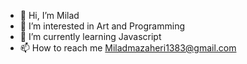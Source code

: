 - 👋 Hi, I’m Milad
- 👀 I’m interested in Art and Programming
- 🌱 I’m currently learning Javascript
- 📫 How to reach me Miladmazaheri1383@gmail.com

<!---
MiladMazaheri83/MiladMazaheri83 is a ✨ special ✨ repository because its `README.md` (this file) appears on your GitHub profile.
You can click the Preview link to take a look at your changes.
--->
